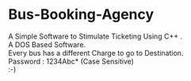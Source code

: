 # Bus-Booking-Agency
A Simple Software to Stimulate Ticketing Using C++ .
<br>
A DOS Based Software.
<br>
Every bus has a different Charge to go to Destination.
<br>
Password : 1234Abc* (Case Sensitive)
<br>
:-)
